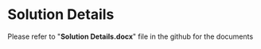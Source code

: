 # Solution Details

Please refer to "**Solution Details.docx**"  file in the github for the documents


